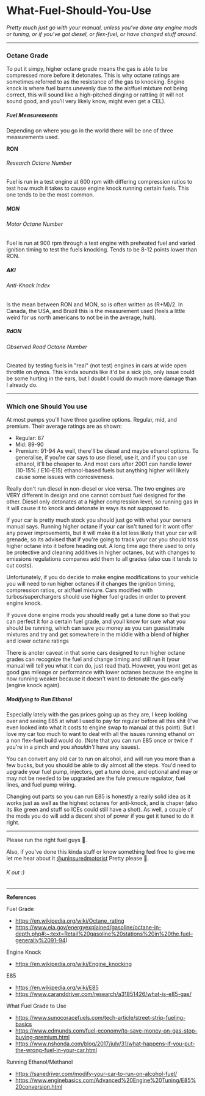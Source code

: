 # What-Fuel-Should-You-Use
*Pretty much just go with your manual, unless you've done any engine mods or tuning, or if you've got diesel, or flex-fuel, or have changed stuff around.*

---

### Octane Grade
To put it simpy, higher octane grade means the gas is able to be compressed more before it detonates. This is why octane ratings are sometimes referred to as the resistance of the gas to knocking. Engine knock is where fuel burns unevenly due to the air/fuel mixture not being correct, this will sound like a high-pitched dinging or rattling (it will not sound good, and you'll very likely know, might even get a CEL). 

##### Fuel Measurements
Depending on where you go in the world there will be one of three measurements used. 

**RON**
###### Research Octane Number
Fuel is run in a test engine at 600 rpm with differing compression ratios to test how much it takes to cause engine knock running certain fuels. This one tends to be the most common.

##### MON
###### Motor Octane Number
Fuel is run at 900 rpm through a test engine with preheated fuel and varied ignition timing to test the fuels knocking. Tends to be 8-12 points lower than RON.

##### AKI
###### Anti-Knock Index
Is the mean between RON and MON, so is often written as (R+M)/2. In Canada, the USA, and Brazil this is the measurement used (feels a little weird for us north americans to not be in the average, huh). 

##### RdON
###### Observed Road Octane Number
Created by testing fuels in "real" (not test) engines in cars at wide open throttle on dynos. This kinda sounds like it'd be a sick job, only issue could be some hurting in the ears, but I doubt I could do much more damage than I already do.

---

### Which one Should You use
At most pumps you'll have three gasoline options. Regular, mid, and premium. Their average ratings are as shown:
- Regular: 87
- Mid: 89-90
- Premium: 91-94
As well, there'll be diesel and maybe ethanol options. To generalise, if you're car says to use diesel, use it, and if you can use ethanol, it'll be cheaper to. And most cars after 2001 can handle lower (10-15% / E10-E15) ethanol-based fuels but anything higher will likely cause some issues with corrosiveness.

Really don't run diesel in non-diesel or vice versa. The two engines are VERY different in design and one cannot combust fuel designed for the other. Diesel only detonates at a higher compression level, so running gas in it will cause it to knock and detonate in ways its not supposed to.

If your car is pretty much stock you should just go with what your owners manual says. Running higher octane if your car isn't tuned for it wont offer any power improvements, but it will make it a lot less likely that your car will grenade, so its advised that if you're going to track your car you should toss higher octane into it before heading out. A long time ago there used to only be protective and cleaning additives in higher octanes, but with changes to emissions regulations companes add them to all grades (also cus it tends to cut costs).

Unfortunately, if you do decide to make engine modifications to your vehicle you will need to run higher octanes if it changes the ignition timing, compression ratios, or air/fuel mixture. Cars modified with turbos/superchargers should use higher fuel grades in order to prevent engine knock. 

If youve done engine mods you should really get a tune done so that you can perfect it for a certain fuel grade, and youll know for sure what you should be running, which can save you money as you can guesstimate mixtures and try and get somewhere in the middle with a blend of higher and lower octane ratings

There is anoter caveat in that some cars designed to run higher octane grades can recognize the fuel and change timing and still run it (your manual will tell you what it can do, just read that). However, you wont get as good gas mileage or performance with lower octanes because the engine is now running weaker because it doesn't want to detonate the gas early (engine knock again).

##### Modifying to Run Ethanol
Especially lately with the gas prices going up as they are, I keep looking over and seeing E85 at what I used to pay for regular before all this shit (I've even looked into what it costs to engine swap to manual at this point). But I love my car too much to want to deal with all the issues running ethanol on a non flex-fuel build would do. (Note that you can run E85 once or twice if you're in a pinch and you *shouldn't* have any issues).

You can convert any old car to run on alcohol, and will run you more than a few bucks, but you should be able to diy almost all the steps. You'd need to upgrade your fuel pump, injectors, get a tune done, and optional and may or may not be needed to be upgraded are the fule pressure regulator, fuel lines, and fuel pump wiring. 

Changing out parts so you can run E85 is honestly a really solid idea as it works just as well as the highest octanes for anti-knock, and is chaper (also its like green and stuff so ICEs could still have a shot). As well, a couple of the mods you do will add a decent shot of power if you get it tuned to do it right. 

---
Please run the right fuel guys :pleading_face:. 

Also, if you've done this kinda stuff or know something feel free to give me let me hear about it [@uninsuredmotorist](https://www.instagram.com/uninsuredmotorist/) Pretty please :pleading_face:.

###### K out :)

---
**References**

Fuel Grade
- https://en.wikipedia.org/wiki/Octane_rating
- https://www.eia.gov/energyexplained/gasoline/octane-in-depth.php#:~:text=Retail%20gasoline%20stations%20in%20the,fuel–generally%2091–94)

Engine Knock
- https://en.wikipedia.org/wiki/Engine_knocking

E85
- https://en.wikipedia.org/wiki/E85
- https://www.caranddriver.com/research/a31851426/what-is-e85-gas/

What Fuel Grade to Use
- https://www.sunocoracefuels.com/tech-article/street-strip-fueling-basics
- https://www.edmunds.com/fuel-economy/to-save-money-on-gas-stop-buying-premium.html
- https://www.nshonda.com/blog/2017/july/31/what-happens-if-you-put-the-wrong-fuel-in-your-car.html

Running Ethanol/Methanol
- https://sanedriver.com/modify-your-car-to-run-on-alcohol-fuel/
- https://www.enginebasics.com/Advanced%20Engine%20Tuning/E85%20conversion.html
